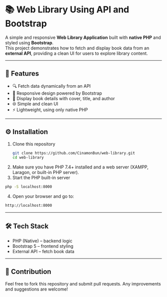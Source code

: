 # 📚 Web Library Using API and Bootstrap  

A simple and responsive **Web Library Application** built with **native PHP** and styled using **Bootstrap**.  
This project demonstrates how to fetch and display book data from an **external API**, providing a clean UI for users to explore library content.  

---

## 🚀 Features  
- 🔍 Fetch data dynamically from an API  
- 🎨 Responsive design powered by Bootstrap  
- 📖 Display book details with cover, title, and author  
- 🌐 Simple and clean UI  
- ⚡ Lightweight, using only native PHP  

---

## ⚙️ Installation  
1. Clone this repository  
   ```bash
   git clone https://github.com/CinamonBun/web-library.git
   cd web-library
   ```
2. Make sure you have PHP 7.4+ installed and a web server (XAMPP, Laragon, or built-in PHP server).
3. Start the PHP built-in server
```bash
php -S localhost:8000
```
4. Open your browser and go to:
```bash
http://localhost:8000
```

---

## 🛠️ Tech Stack
- PHP (Native) – backend logic
- Bootstrap 5 – frontend styling
- External API – fetch book data

---

## 🤝 Contribution
Feel free to fork this repository and submit pull requests. Any improvements and suggestions are welcome!


